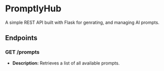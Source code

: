 # PromptlyHub

A simple REST API built with Flask for genrating, and managing AI prompts.

## Endpoints 

### GET /prompts
* **Description:** Retrieves a list of all available prompts.